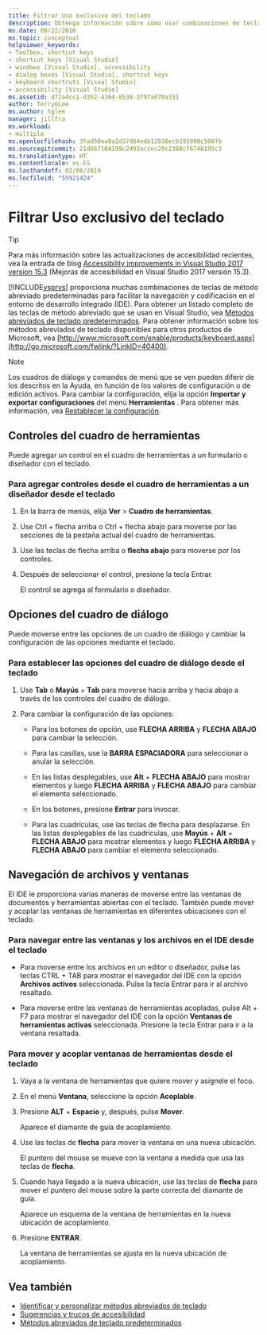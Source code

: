 ```yaml
---
title: Filtrar Uso exclusivo del teclado
description: Obtenga información sobre cómo usar combinaciones de teclas de método abreviado predeterminadas para facilitar la navegación y codificación en el entorno de desarrollo integrado (IDE) de Visual Studio.
ms.date: 08/22/2016
ms.topic: conceptual
helpviewer_keywords:
- Toolbox, shortcut keys
- shortcut keys [Visual Studio]
- windows [Visual Studio], accessibility
- dialog boxes [Visual Studio], shortcut keys
- keyboard shortcuts [Visual Studio]
- accessibility [Visual Studio]
ms.assetid: d71a4cc1-d352-4164-8538-3f9fa070a331
author: TerryGLee
ms.author: tglee
manager: jillfra
ms.workload:
- multiple
ms.openlocfilehash: 3fad50ea0a2d37d04edb12830ecb195990c508fb
ms.sourcegitcommit: 21d667104199c2493accec20c2388cf674b195c3
ms.translationtype: HT
ms.contentlocale: es-ES
ms.lasthandoff: 02/08/2019
ms.locfileid: "55921424"
---
```

# <a name="how-to-use-the-keyboard-exclusively"></a>Filtrar Uso exclusivo del teclado

> [!TIP]
> Para más información sobre las actualizaciones de accesibilidad recientes, vea la entrada de blog [Accessibility improvements in Visual Studio 2017 version 15.3](https://blogs.msdn.microsoft.com/visualstudio/2017/08/14/accessibility-improvements-in-visual-studio-2017-version-15-3/) (Mejoras de accesibilidad en Visual Studio 2017 versión 15.3).

[!INCLUDE[vsprvs](../../code-quality/includes/vsprvs_md.md)] proporciona muchas combinaciones de teclas de método abreviado predeterminadas para facilitar la navegación y codificación en el entorno de desarrollo integrado (IDE). Para obtener un listado completo de las teclas de método abreviado que se usan en Visual Studio, vea [Métodos abreviados de teclado predeterminados](../../ide/default-keyboard-shortcuts-in-visual-studio.md). Para obtener información sobre los métodos abreviados de teclado disponibles para otros productos de Microsoft, vea [http://www.microsoft.com/enable/products/keyboard.aspx](http://go.microsoft.com/fwlink/?LinkID=40400).

> [!NOTE]
> Los cuadros de diálogo y comandos de menú que se ven pueden diferir de los descritos en la Ayuda, en función de los valores de configuración o de edición activos. Para cambiar la configuración, elija la opción **Importar y exportar configuraciones** del menú **Herramientas** . Para obtener más información, vea [Restablecer la configuración](../environment-settings.md#reset-settings).

## <a name="toolbox-controls"></a>Controles del cuadro de herramientas

Puede agregar un control en el cuadro de herramientas a un formulario o diseñador con el teclado.

### <a name="to-add-controls-from-the-toolbox-to-a-designer-from-the-keyboard"></a>Para agregar controles desde el cuadro de herramientas a un diseñador desde el teclado

1. En la barra de menús, elija **Ver** > **Cuadro de herramientas**.

2. Use Ctrl + flecha arriba o Ctrl + flecha abajo para moverse por las secciones de la pestaña actual del cuadro de herramientas.

3. Use las teclas de flecha arriba o **flecha abajo** para moverse por los controles.

4. Después de seleccionar el control, presione la tecla Entrar.

   El control se agrega al formulario o diseñador.

## <a name="dialog-box-options"></a>Opciones del cuadro de diálogo

 Puede moverse entre las opciones de un cuadro de diálogo y cambiar la configuración de las opciones mediante el teclado.

### <a name="to-set-dialog-box-options-from-the-keyboard"></a>Para establecer las opciones del cuadro de diálogo desde el teclado

1.  Use **Tab** o **Mayús** + **Tab** para moverse hacia arriba y hacia abajo a través de los controles del cuadro de diálogo.

2.  Para cambiar la configuración de las opciones:

    -   Para los botones de opción, use **FLECHA ARRIBA** y **FLECHA ABAJO** para cambiar la selección.

    -   Para las casillas, use la **BARRA ESPACIADORA** para seleccionar o anular la selección.

    -   En las listas desplegables, use **Alt** + **FLECHA ABAJO** para mostrar elementos y luego **FLECHA ARRIBA** y **FLECHA ABAJO** para cambiar el elemento seleccionado.

    -   En los botones, presione **Entrar** para invocar.

    -   Para las cuadrículas, use las teclas de flecha para desplazarse. En las listas desplegables de las cuadrículas, use **Mayús** + **Alt** + **FLECHA ABAJO** para mostrar elementos y luego **FLECHA ARRIBA** y **FLECHA ABAJO** para cambiar el elemento seleccionado.

## <a name="window-and-file-navigation"></a>Navegación de archivos y ventanas

 El IDE le proporciona varias maneras de moverse entre las ventanas de documentos y herramientas abiertas con el teclado. También puede mover y acoplar las ventanas de herramientas en diferentes ubicaciones con el teclado.

### <a name="to-navigate-among-windows-and-files-in-the-ide-from-the-keyboard"></a>Para navegar entre las ventanas y los archivos en el IDE desde el teclado

-   Para moverse entre los archivos en un editor o diseñador, pulse las teclas CTRL + TAB para mostrar el navegador del IDE con la opción **Archivos activos** seleccionada. Pulse la tecla Entrar para ir al archivo resaltado.

-   Para moverse entre las ventanas de herramientas acopladas, pulse Alt + F7 para mostrar el navegador del IDE con la opción **Ventanas de herramientas activas** seleccionada. Presione la tecla Entrar para ir a la ventana resaltada.

### <a name="to-move-and-dock-tool-windows-from-the-keyboard"></a>Para mover y acoplar ventanas de herramientas desde el teclado

1.  Vaya a la ventana de herramientas que quiere mover y asígnele el foco.

2.  En el menú **Ventana**, seleccione la opción **Acoplable**.

3.  Presione **ALT** + **Espacio** y, después, pulse **Mover**.

     Aparece el diamante de guía de acoplamiento.

4.  Use las teclas de **flecha** para mover la ventana en una nueva ubicación.

     El puntero del mouse se mueve con la ventana a medida que usa las teclas de **flecha**.

5.  Cuando haya llegado a la nueva ubicación, use las teclas de **flecha** para mover el puntero del mouse sobre la parte correcta del diamante de guía.

     Aparece un esquema de la ventana de herramientas en la nueva ubicación de acoplamiento.

6.  Presione **ENTRAR**.

     La ventana de herramientas se ajusta en la nueva ubicación de acoplamiento.

## <a name="see-also"></a>Vea también

* [Identificar y personalizar métodos abreviados de teclado](../../ide/identifying-and-customizing-keyboard-shortcuts-in-visual-studio.md)
* [Sugerencias y trucos de accesibilidad](../../ide/reference/accessibility-tips-and-tricks.md)
* [Métodos abreviados de teclado predeterminados](../../ide/default-keyboard-shortcuts-in-visual-studio.md)